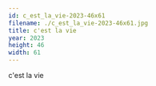 ```yaml
---
id: c_est_la_vie-2023-46x61
filename: ./c_est_la_vie-2023-46x61.jpg
title: c'est la vie
year: 2023
height: 46
width: 61
---
```


c'est la vie
